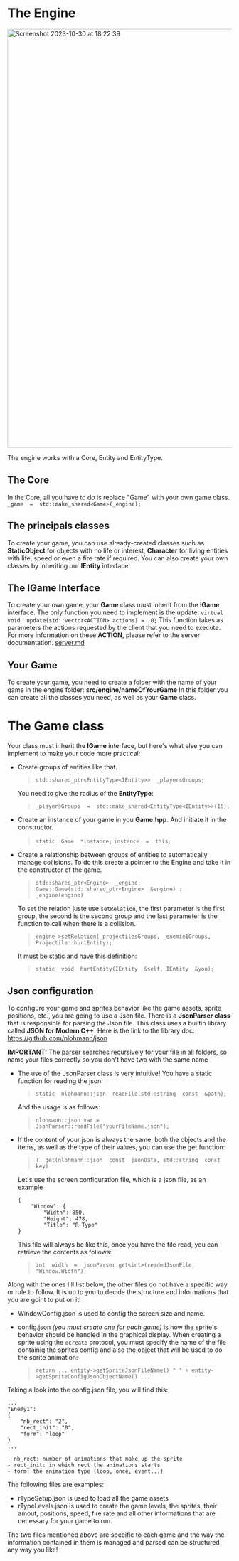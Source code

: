 # The Engine
<img width="942" alt="Screenshot 2023-10-30 at 18 22 39" src="https://uploads.admlbs.fr/r-type/assets/engine.png">


The engine works with a Core, Entity and EntityType.

## The Core

In the Core, all you have to do is replace "Game" with your own game class.
`_game  =  std::make_shared<Game>(_engine);`

## The principals classes

To create your game, you can use already-created classes such as **StaticObject** for objects with no life or interest, **Character** for living entities with life, speed or even a fire rate if required.
You can also create your own classes by inheriting our **IEntity** interface.

## The IGame Interface

To create your own game, your **Game** class must inherit from the **IGame** interface.
The only function you need to implement is the update.
`virtual  void  update(std::vector<ACTION> actions) =  0;`
This function takes as parameters the actions requested by the client that you need to execute.
For more information on these **ACTION**, please refer to the server documentation.
[server.md](server.md)


## Your Game

To create your game, you need to create a folder with the name of your game in the engine folder:
**src/engine/nameOfYourGame**
In this folder you can create all the classes you need, as well as your **Game** class.


# The Game class


Your class must inherit the **IGame** interface, but here's what else you can implement to make your code more practical:

- Create groups of entities like that.
	> `std::shared_ptr<EntityType<IEntity>>  _playersGroups;`

	You need to give the radius of the **EntityType**:
	> `_playersGroups  =  std::make_shared<EntityType<IEntity>>(16);`

- Create an instance of your game in you **Game.hpp**. And initiate it in the constructor.
	> `static  Game  *instance;`
	> `instance  =  this;`
	
- Create a relationship between groups of entities to automatically manage collisions. To do this create a pointer to the Engine and take it in the constructor of the game.
	> `std::shared_ptr<Engine>  _engine;`
	> `Game::Game(std::shared_ptr<Engine>  &engine) : _engine(engine)`
	
	To set the relation juste use `setRelation`, the first parameter is the first group, the second is the second group and the last parameter is the function to call when there is a collision.
	> `engine->setRelation(_projectilesGroups, _enemie1Groups, Projectile::hurtEntity);`

	It must be static and have this definition:
	> `static  void  hurtEntity(IEntity  &self, IEntity  &you);`

## Json configuration
To configure your game and sprites behavior like the game assets, sprite positions, etc., you are going to use a Json file. There is a **JsonParser class** that is responsible for parsing the Json file. This class uses a  builtin library called **JSON for Modern C++**.
Here is the link to the library doc: https://github.com/nlohmann/json

**IMPORTANT:** The parser searches recursively for your file in all folders, so name your files correctly so you don't have two with the same name

- The use of the JsonParser class is very intuitive! You have a static function for reading the json:
	>`static  nlohmann::json  readFile(std::string  const  &path);`
	>
	And the usage is as follows:
	>`nlohmann::json var = JsonParser::readFile("yourFileName.json");`

- If the content of your json is always the same, both the objects and the items, as well as the type of their values, you can use the get function:

	>`T  get(nlohmann::json  const  jsonData, std::string  const  key)`

	Let's use the screen configuration file, which is a json file, as an example
	```
	{
		"Window": {
			"Width": 850,
			"Height": 478,
			"Title": "R-Type"
	}
	```
	
	This file will always be like this, once you have the file read, you can retrieve the contents as follows:
	>`int  width  =  jsonParser.get<int>(readedJsonFile, "Window.Width");`

Along with the ones I'll list below, the other files do not have a specific way or rule to follow. It is up to you to decide the structure and informations that you are goint to put on it!

- WindowConfig.json is used to config the screen size and name.
- config.json *(you must create one for each game)* is how the sprite's behavior should be handled in the graphical display. When creating a sprite using the `ecreate` protocol, you must specify the name of the file containig the sprites config and also the object that will be used to do the sprite animation: 

	>`return ... entity->getSpriteJsonFileName() " " + entity->getSpriteConfigJsonObjectName() ...`

Taking a look into the config.json file, you will find this:

	...
    "Enemy1":
    {
		"nb_rect": "2",
		"rect_init": "0",
		"form": "loop"
	}
	...
	
	- nb_rect: number of animations that make up the sprite
	- rect_init: in which rect the animations starts
	- form: the animation type (loop, once, event...)

The following files are examples:

- rTypeSetup.json is used to load all the game assets
- rTypeLevels.json is used to create the game levels, the sprites, their amout, positions, speed, fire rate and all other informations that are necessary for your game to run.

The two files mentioned above are specific to each game and the way the information contained in them is managed and parsed can be structured any way you like!
